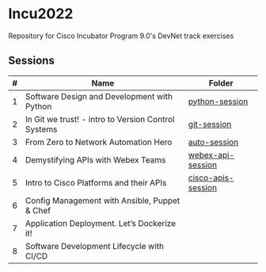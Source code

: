 # Incu2022

Repository for Cisco Incubator Program 9.0's DevNet track exercises

## Sessions

| # | Name | Folder |
| --- | --- | --- | 
| 1 | Software Design and Development with Python | [python-session](./python-session) |
| 2 | In Git we trust! - intro to Version Control Systems | [git-session](./git-session) |
| 3 | From Zero to Network Automation Hero | [auto-session](./auto-session) |
| 4 | Demystifying APIs with Webex Teams | [webex-api-session](./webex-api-session) |
| 5 | Intro to Cisco Platforms and their APIs | [cisco-apis-session](./cisco-apis-session) |
| 6 | Config Management with Ansible, Puppet & Chef | |
| 7 | Application Deployment. Let’s Dockerize it! | |
| 8 | Software Development Lifecycle with CI/CD | |
